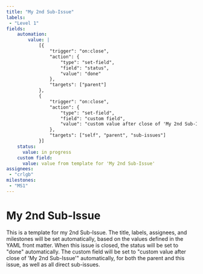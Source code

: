 ```yaml
---
title: "My 2nd Sub-Issue"
labels:
 - "Level 1"
fields:
    automation:
        value: |
            [{
                "trigger": "on:close",
                "action": {
                    "type": "set-field",
                    "field": "status",
                    "value": "done"
                },
                "targets": ["parent"]
            },
            {
                "trigger": "on:close",
                "action": {
                    "type": "set-field",
                    "field": "custom field",
                    "value": "custom value after close of 'My 2nd Sub-Issue'"
                },
                "targets": ["self", "parent", "sub-issues"]
            }]
    status:
      value: in progress
    custom field: 
      value: value from template for 'My 2nd Sub-Issue'
assignees:
 - "crlgb"
milestones:
 - "MS1"
---
```

# My 2nd Sub-Issue

This is a template for my 2nd Sub-Issue.
The title, labels, assignees, and milestones will be set automatically, based on the values defined in the YAML front matter.
When this issue is closed, the status will be set to "done" automatically.
The custom field will be set to "custom value after close of 'My 2nd Sub-Issue'" automatically, for both the parent and this issue, as well as all direct sub-issues.
